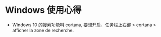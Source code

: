 # Windows 使用心得 #

* Windows 10 的搜索功能叫 cortana, 要想开启，任务栏上右键 > cortana > afficher la zone de recherche.
